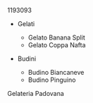 1193093

- Gelati

	 - Gelato Banana Split
	 - Gelato Coppa Nafta

- Budini

	 - Budino Biancaneve
	 - Budino Pinguino

Gelateria Padovana
